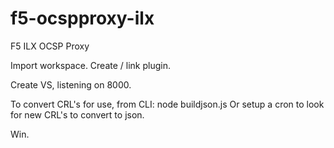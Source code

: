 # f5-ocspproxy-ilx
F5 ILX OCSP Proxy

Import workspace.
Create / link plugin.

Create VS, listening on 8000.

To convert CRL's for use, from CLI:  node buildjson.js
Or setup a cron to look for new CRL's to convert to json.

Win.
